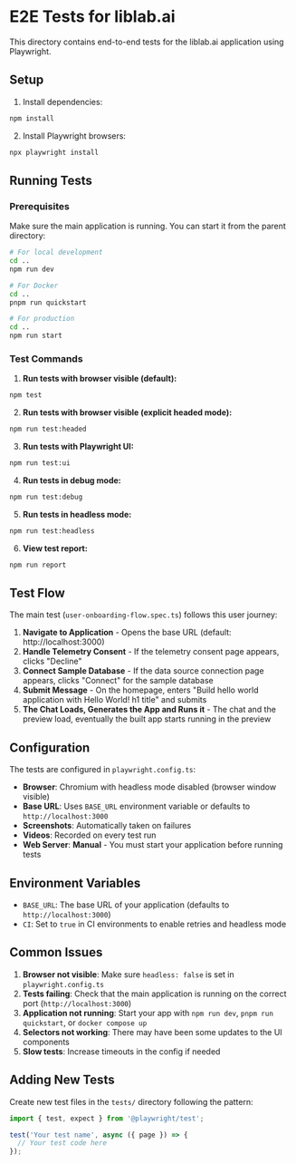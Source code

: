 # E2E Tests for liblab.ai

This directory contains end-to-end tests for the liblab.ai application using Playwright.

## Setup

1. Install dependencies:

```bash
npm install
```

2. Install Playwright browsers:

```bash
npx playwright install
```

## Running Tests

### Prerequisites

Make sure the main application is running. You can start it from the parent directory:

```bash
# For local development
cd ..
npm run dev

# For Docker
cd ..
pnpm run quickstart

# For production
cd ..
npm run start
```

### Test Commands

1. **Run tests with browser visible (default):**

```bash
npm test
```

2. **Run tests with browser visible (explicit headed mode):**

```bash
npm run test:headed
```

3. **Run tests with Playwright UI:**

```bash
npm run test:ui
```

4. **Run tests in debug mode:**

```bash
npm run test:debug
```

5. **Run tests in headless mode:**

```bash
npm run test:headless
```

6. **View test report:**

```bash
npm run report
```

## Test Flow

The main test (`user-onboarding-flow.spec.ts`) follows this user journey:

1. **Navigate to Application** - Opens the base URL (default: http://localhost:3000)
2. **Handle Telemetry Consent** - If the telemetry consent page appears, clicks "Decline"
3. **Connect Sample Database** - If the data source connection page appears, clicks "Connect" for the sample database
4. **Submit Message** - On the homepage, enters "Build hello world application with Hello World! h1 title" and submits
5. **The Chat Loads, Generates the App and Runs it** - The chat and the preview load, eventually the built app starts running in the preview

## Configuration

The tests are configured in `playwright.config.ts`:

- **Browser**: Chromium with headless mode disabled (browser window visible)
- **Base URL**: Uses `BASE_URL` environment variable or defaults to `http://localhost:3000`
- **Screenshots**: Automatically taken on failures
- **Videos**: Recorded on every test run
- **Web Server**: **Manual** - You must start your application before running tests

## Environment Variables

- `BASE_URL`: The base URL of your application (defaults to `http://localhost:3000`)
- `CI`: Set to `true` in CI environments to enable retries and headless mode

## Common Issues

1. **Browser not visible**: Make sure `headless: false` is set in `playwright.config.ts`
2. **Tests failing**: Check that the main application is running on the correct port (`http://localhost:3000`)
3. **Application not running**: Start your app with `npm run dev`, `pnpm run quickstart`, or `docker compose up`
4. **Selectors not working**: There may have been some updates to the UI components
5. **Slow tests**: Increase timeouts in the config if needed

## Adding New Tests

Create new test files in the `tests/` directory following the pattern:

```typescript
import { test, expect } from '@playwright/test';

test('Your test name', async ({ page }) => {
  // Your test code here
});
```
